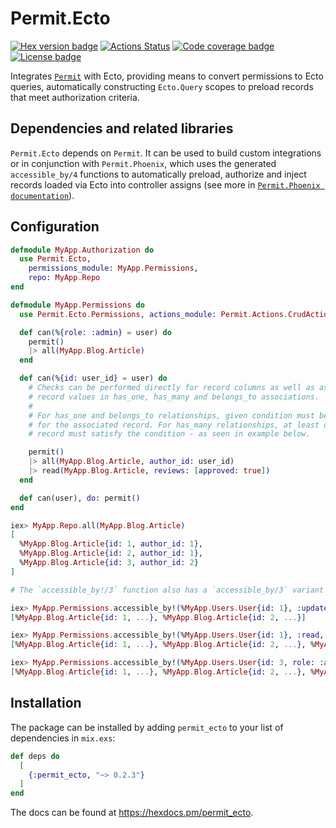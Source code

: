 # Permit.Ecto

[![Hex version badge](https://img.shields.io/hexpm/v/permit_ecto.svg)](https://hex.pm/packages/permit_ecto)
[![Actions Status](https://github.com/curiosum-dev/permit_ecto/actions/workflows/elixir.yml/badge.svg)](https://github.com/curiosum-dev/permit_ecto/actions)
[![Code coverage badge](https://img.shields.io/codecov/c/github/curiosum-dev/permit_ecto/master.svg)](https://codecov.io/gh/curiosum-dev/permit_ecto/branch/master)
[![License badge](https://img.shields.io/hexpm/l/permit_ecto.svg)](https://github.com/curiosum-dev/permit_ecto/blob/master/LICENSE.md)

Integrates [`Permit`](https://github.com/curiosum-dev/permit) with Ecto, providing means to convert permissions to Ecto queries, automatically constructing `Ecto.Query` scopes to preload records that meet authorization criteria.

## Dependencies and related libraries

`Permit.Ecto` depends on `Permit`. It can be used to build custom integrations or in conjunction with `Permit.Phoenix`, which uses the generated `accessible_by/4` functions to automatically preload, authorize and inject records loaded via Ecto into controller assigns (see more in [`Permit.Phoenix documentation`](https://github.com/curiosum-dev/permit_phoenix)).

## Configuration

```elixir
defmodule MyApp.Authorization do
  use Permit.Ecto,
    permissions_module: MyApp.Permissions,
    repo: MyApp.Repo
end

defmodule MyApp.Permissions do
  use Permit.Ecto.Permissions, actions_module: Permit.Actions.CrudActions

  def can(%{role: :admin} = user) do
    permit()
    |> all(MyApp.Blog.Article)
  end

  def can(%{id: user_id} = user) do
    # Checks can be performed directly for record columns as well as associated
    # record values in has_one, has_many and belongs_to associations.
    #
    # For has_one and belongs_to relationships, given condition must be satisfied
    # for the associated record. For has_many relationships, at least one associated
    # record must satisfy the condition - as seen in example below.

    permit()
    |> all(MyApp.Blog.Article, author_id: user_id)
    |> read(MyApp.Blog.Article, reviews: [approved: true])
  end

  def can(user), do: permit()
end

iex> MyApp.Repo.all(MyApp.Blog.Article)
[
  %MyApp.Blog.Article{id: 1, author_id: 1},
  %MyApp.Blog.Article{id: 2, author_id: 1},
  %MyApp.Blog.Article{id: 3, author_id: 2}
]

# The `accessible_by!/3` function also has a `accessible_by/3` variant which returns `{:ok, ...}` tuples.

iex> MyApp.Permissions.accessible_by!(%MyApp.Users.User{id: 1}, :update, MyApp.Blog.Article) |> MyApp.Repo.all()
[%MyApp.Blog.Article{id: 1, ...}, %MyApp.Blog.Article{id: 2, ...}]

iex> MyApp.Permissions.accessible_by!(%MyApp.Users.User{id: 1}, :read, MyApp.Blog.Article) |> MyApp.Repo.all()
[%MyApp.Blog.Article{id: 1, ...}, %MyApp.Blog.Article{id: 2, ...}, %MyApp.Blog.Article{id: 3, ...}]

iex> MyApp.Permissions.accessible_by!(%MyApp.Users.User{id: 3, role: :admin}, :update, MyApp.Blog.Article) |> MyApp.Repo.all()
[%MyApp.Blog.Article{id: 1, ...}, %MyApp.Blog.Article{id: 2, ...}, %MyApp.Blog.Article{id: 3, ...}]
```


## Installation

The package can be installed by adding `permit_ecto` to your list of dependencies in `mix.exs`:

```elixir
def deps do
  [
    {:permit_ecto, "~> 0.2.3"}
  ]
end
```

The docs can be found at <https://hexdocs.pm/permit_ecto>.

